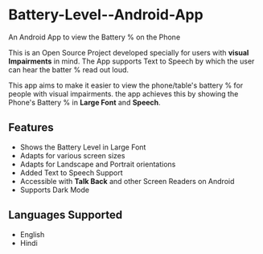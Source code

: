 # Battery-Level--Android-App
An Android App to view the Battery % on the Phone

This is an Open Source Project developed specially for users with **visual Impairments** in mind. The App supports Text to Speech by which the user can hear the batter % read out loud. 

This app aims to make it easier to view the phone/table's battery % for people with visual impairments. the app achieves this by showing the Phone's Battery % in **Large Font** and **Speech**.    
## Features
- Shows the Battery Level in Large Font
- Adapts for various screen sizes
- Adapts for Landscape and Portrait orientations
- Added Text to Speech Support
- Accessible with **Talk Back** and other Screen Readers on Android 
- Supports Dark Mode
## Languages Supported
- English 
- Hindi
